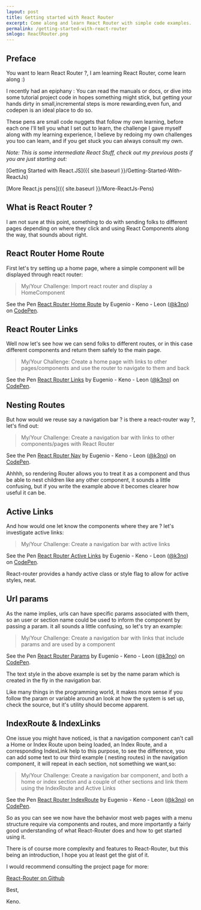 ```yaml
---
layout: post
title: Getting started with React Router
excerpt: Come along and learn React Router with simple code examples.
permalink: /getting-started-with-react-router
smlogo: ReactRouter.png
---
```


<h2><b>Preface</b></h2>

You want to learn React Router ?, I am learning React Router, come learn along :)

I recently had an epiphany : You can read the manuals or docs, or dive into some tutorial project code in hopes something might stick, but getting your hands dirty in small,incremental steps is more rewarding,even fun, and codepen is an ideal place to do so.

These pens are small code nuggets that follow my own learning, before each one I'll tell you what I set out to learn, the challenge I gave myself along with my learning experience, I believe by redoing my own challenges you too can learn, and if you get stuck you can always consult my own.

*Note: This is some intermediate React Stuff, check out my previous posts if you are just starting out:*


[Getting Started with React.JS]({{ site.baseurl }}/Getting-Started-With-ReactJs)

[More React.js pens]({{ site.baseurl }}/More-ReactJs-Pens)


<h2><b>What is React Router ?</b></h2>

I am not sure at this point, something to do with sending folks to different pages depending on where they click and using React Components along the way, that sounds about right.

<h2><b>React Router Home Route</b></h2>

First let's try setting up a home page, where a simple component will be displayed through react router:



>My/Your Challenge: Import react router and display a HomeComponent

<p data-height="340" data-theme-id="0" data-slug-hash="RRVEBr" data-default-tab="js,result" data-user="k3no" data-embed-version="2" class="codepen">See the Pen <a href="http://codepen.io/k3no/pen/RRVEBr/">React Router Home Route</a> by Eugenio - Keno -  Leon (<a href="http://codepen.io/k3no">@k3no</a>) on <a href="http://codepen.io">CodePen</a>.</p>
<script async src="//assets.codepen.io/assets/embed/ei.js"></script>

<h2><b>React Router Links</b></h2>

Well now let's see how we can send folks to different routes, or in this case different components and return them safely to the main page.

>My/Your Challenge: Create a home page with links to other pages/components and use the router to navigate to them and back

<p data-height="265" data-theme-id="0" data-slug-hash="bZRbWG" data-default-tab="js,result" data-user="k3no" data-embed-version="2" class="codepen">See the Pen <a href="http://codepen.io/k3no/pen/bZRbWG/">React Router Links</a> by Eugenio - Keno -  Leon (<a href="http://codepen.io/k3no">@k3no</a>) on <a href="http://codepen.io">CodePen</a>.</p>
<script async src="//assets.codepen.io/assets/embed/ei.js"></script>

<h2><b>Nesting Routes</b></h2>

But how would we reuse say a navigation bar ? is there a react-router way ?, let's find out:

>My/Your Challenge: Create a navigation bar with links to other components/pages with React Router

<p data-height="265" data-theme-id="0" data-slug-hash="BzkKrN" data-default-tab="js,result" data-user="k3no" data-embed-version="2" class="codepen">See the Pen <a href="http://codepen.io/k3no/pen/BzkKrN/">React Router Nav</a> by Eugenio - Keno -  Leon (<a href="http://codepen.io/k3no">@k3no</a>) on <a href="http://codepen.io">CodePen</a>.</p>
<script async src="//assets.codepen.io/assets/embed/ei.js"></script>

Ahhhh, so rendering Router allows you to treat it as a component and thus be able to nest children like any other component, it sounds a little confusing, but if you write the example above it becomes clearer how useful it can be.

<h2><b>Active Links</b></h2>

And how would one let know the components where they are ? let's investigate active links:

>My/Your Challenge: Create a navigation bar with active links

<p data-height="265" data-theme-id="0" data-slug-hash="OXgXOb" data-default-tab="js,result" data-user="k3no" data-embed-version="2" class="codepen">See the Pen <a href="http://codepen.io/k3no/pen/OXgXOb/">React Router Active Links</a> by Eugenio - Keno -  Leon (<a href="http://codepen.io/k3no">@k3no</a>) on <a href="http://codepen.io">CodePen</a>.</p>
<script async src="//assets.codepen.io/assets/embed/ei.js"></script>

React-router provides a handy active class or style flag to allow for active styles, neat.

<h2><b>Url params</b></h2>

As the name implies, urls can have specific params associated with them, so an user or section name could be used to inform the component by passing a param. it all sounds a little confusing, so let's try an example:

>My/Your Challenge: Create a navigation bar with links that include params and are used by a component

<p data-height="265" data-theme-id="0" data-slug-hash="RRgxoV" data-default-tab="js,result" data-user="k3no" data-embed-version="2" class="codepen">See the Pen <a href="http://codepen.io/k3no/pen/RRgxoV/">React Router Params</a> by Eugenio - Keno -  Leon (<a href="http://codepen.io/k3no">@k3no</a>) on <a href="http://codepen.io">CodePen</a>.</p>
<script async src="//assets.codepen.io/assets/embed/ei.js"></script>

The text style in the above example is set by the name param which is created in the fly in the navigation bar.

Like many things in the programming world, it makes more sense if you follow the param or variable around an look at how the system is set up, check the source, but it's utility should become apparent.

<h2><b>IndexRoute & IndexLinks</b></h2>

One issue you might have noticed, is that a navigation component can't call a Home or Index Route upon being loaded, an Index Route, and a corresponding IndexLink help to this purpose, to see the difference, you can add some text to our third example ( nesting routes) in the navigation component, it will repeat in each section, not something we want,so:


>My/Your Challenge: Create a navigation bar component, and both a home or index section and a couple of other sections and link them using the IndexRoute and Active Links

<p data-height="265" data-theme-id="0" data-slug-hash="rLwpoB" data-default-tab="js,result" data-user="k3no" data-embed-version="2" class="codepen">See the Pen <a href="http://codepen.io/k3no/pen/rLwpoB/">React Router IndexRoute</a> by Eugenio - Keno -  Leon (<a href="http://codepen.io/k3no">@k3no</a>) on <a href="http://codepen.io">CodePen</a>.</p>
<script async src="//assets.codepen.io/assets/embed/ei.js"></script>

So as you can see we now have the behavior most web pages with a menu structure require via components and routes, and more importantly a fairly good understanding of what React-Router does and how to get started using it.

There is of course more complexity and features to React-Router, but this being an introduction, I hope you at least get the gist of it.

I would recommend consulting the project page for more:

[React-Router on Github ](https://github.com/reactjs/react-router)

Best,

Keno.
